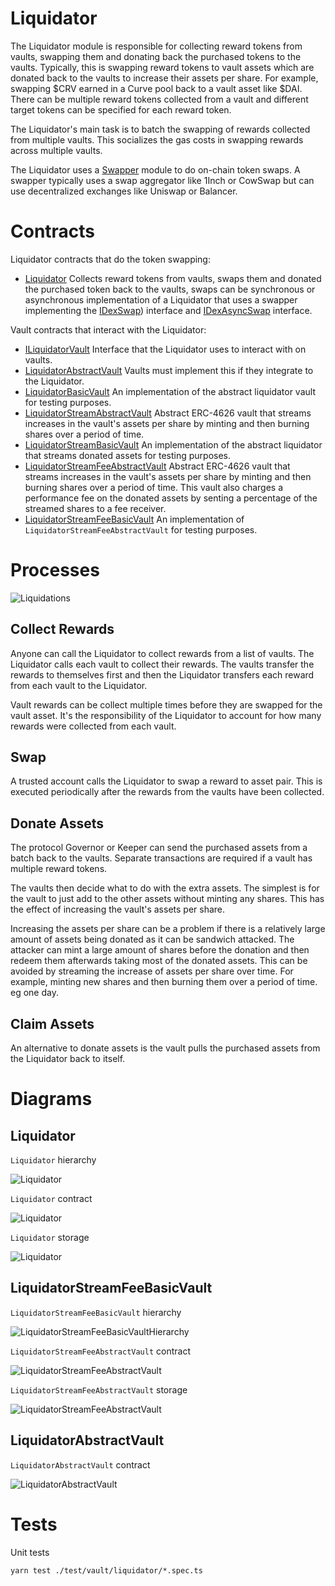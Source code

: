 # Liquidator

The Liquidator module is responsible for collecting reward tokens from vaults, swapping them and donating back the purchased tokens to the vaults. Typically, this is swapping reward tokens to vault assets which are donated back to the vaults to increase their assets per share. For example, swapping $CRV earned in a Curve pool back to a vault asset like $DAI. There can be multiple reward tokens collected from a vault and different target tokens can be specified for each reward token.

The Liquidator's main task is to batch the swapping of rewards collected from multiple vaults. This socializes the gas costs in swapping rewards across multiple vaults.

The Liquidator uses a [Swapper](../swap/README.md) module to do on-chain token swaps. A swapper typically uses a swap aggregator like 1Inch or CowSwap but can use decentralized exchanges like Uniswap or Balancer.

# Contracts

Liquidator contracts that do the token swapping:

-   [Liquidator](./Liquidator.sol) Collects reward tokens from vaults, swaps them and donated the purchased token back to the vaults, swaps can be synchronous or asynchronous implementation of a Liquidator that uses a swapper implementing the [IDexSwap](../../interfaces/IDexSwap.sol#IDexSwap)) interface and [IDexAsyncSwap](../../interfaces/IDexSwap.sol#IDexAsyncSwap) interface.

Vault contracts that interact with the Liquidator:

-   [ILiquidatorVault](../../interfaces/ILiquidatorVault.sol) Interface that the Liquidator uses to interact with on vaults.
-   [LiquidatorAbstractVault](./LiquidatorAbstractVault.sol) Vaults must implement this if they integrate to the Liquidator.
-   [LiquidatorBasicVault](./LiquidatorBasicVault.sol) An implementation of the abstract liquidator vault for testing purposes.
-   [LiquidatorStreamAbstractVault](./LiquidatorStreamAbstractVault.sol) Abstract ERC-4626 vault that streams increases in the vault's assets per share by minting and then burning shares over a period of time.
-   [LiquidatorStreamBasicVault](./LiquidatorStreamBasicVault.sol) An implementation of the abstract liquidator that streams donated assets for testing purposes.
-   [LiquidatorStreamFeeAbstractVault](./LiquidatorStreamFeeAbstractVault.sol) Abstract ERC-4626 vault that streams increases in the vault's assets per share by minting and then burning shares over a period of time. This vault also charges a performance fee on the donated assets by senting a percentage of the streamed shares to a fee receiver.
-   [LiquidatorStreamFeeBasicVault](./LiquidatorStreamFeeBasicVault.sol) An implementation of `LiquidatorStreamFeeAbstractVault` for testing purposes.

# Processes

![Liquidations](../../../docs/liquidations.png)

## Collect Rewards

Anyone can call the Liquidator to collect rewards from a list of vaults. The Liquidator calls each vault to collect their rewards. The vaults transfer the rewards to themselves first and then the Liquidator transfers each reward from each vault to the Liquidator.

Vault rewards can be collect multiple times before they are swapped for the vault asset. It's the responsibility of the Liquidator to account for how many rewards were collected from each vault.

## Swap

A trusted account calls the Liquidator to swap a reward to asset pair. This is executed periodically after the rewards from the vaults have been collected.

## Donate Assets

The protocol Governor or Keeper can send the purchased assets from a batch back to the vaults. Separate transactions are required if a vault has multiple reward tokens.

The vaults then decide what to do with the extra assets.
The simplest is for the vault to just add to the other assets without minting any shares.
This has the effect of increasing the vault's assets per share.

Increasing the assets per share can be a problem if there is a relatively large amount of assets being donated as it can be sandwich attacked.
The attacker can mint a large amount of shares before the donation and then redeem them afterwards taking most of the donated assets.
This can be avoided by streaming the increase of assets per share over time.
For example, minting new shares and then burning them over a period of time. eg one day.

## Claim Assets

An alternative to donate assets is the vault pulls the purchased assets from the Liquidator back to itself.

# Diagrams

## Liquidator

`Liquidator` hierarchy

![Liquidator](../../../docs/LiquidatorHierarchy.svg)

`Liquidator` contract

![Liquidator](../../../docs/Liquidator.svg)

`Liquidator` storage

![Liquidator](../../../docs/LiquidatorStorage.svg)

## LiquidatorStreamFeeBasicVault

`LiquidatorStreamFeeBasicVault` hierarchy

![LiquidatorStreamFeeBasicVaultHierarchy](../../../docs/LiquidatorStreamFeeBasicVaultHierarchy.svg)

`LiquidatorStreamFeeAbstractVault` contract

![LiquidatorStreamFeeAbstractVault](../../../docs/LiquidatorStreamFeeAbstractVault.svg)

`LiquidatorStreamFeeAbstractVault` storage

![LiquidatorStreamFeeAbstractVault](../../../docs/LiquidatorStreamFeeAbstractVaultStorage.svg)

## LiquidatorAbstractVault

`LiquidatorAbstractVault` contract

![LiquidatorAbstractVault](../../../docs/LiquidatorAbstractVault.svg)

# Tests

Unit tests

```
yarn test ./test/vault/liquidator/*.spec.ts
```
